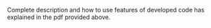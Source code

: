 Complete description and how to use features of developed code has explained in the pdf provided above.
